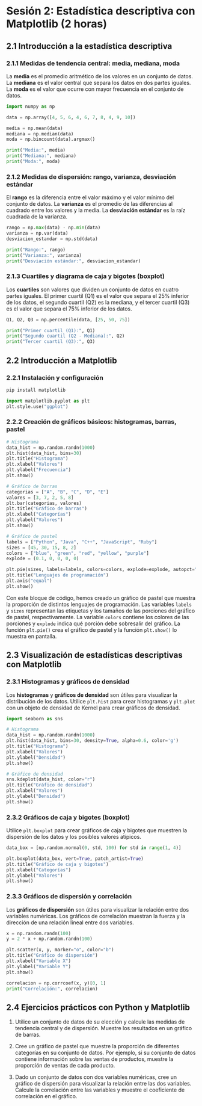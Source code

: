 # Sesión 2: Estadística descriptiva con Matplotlib (2 horas)

## 2.1 Introducción a la estadística descriptiva

### 2.1.1 Medidas de tendencia central: media, mediana, moda

La **media** es el promedio aritmético de los valores en un conjunto de datos. La **mediana** es el valor central que separa los datos en dos partes iguales. La **moda** es el valor que ocurre con mayor frecuencia en el conjunto de datos.

```python
import numpy as np

data = np.array([4, 5, 6, 4, 6, 7, 8, 4, 9, 10])

media = np.mean(data)
mediana = np.median(data)
moda = np.bincount(data).argmax()

print("Media:", media)
print("Mediana:", mediana)
print("Moda:", moda)
```

### 2.1.2 Medidas de dispersión: rango, varianza, desviación estándar

El **rango** es la diferencia entre el valor máximo y el valor mínimo del conjunto de datos. La **varianza** es el promedio de las diferencias al cuadrado entre los valores y la media. La **desviación estándar** es la raíz cuadrada de la varianza.

```python
rango = np.max(data) - np.min(data)
varianza = np.var(data)
desviacion_estandar = np.std(data)

print("Rango:", rango)
print("Varianza:", varianza)
print("Desviación estándar:", desviacion_estandar)
```

### 2.1.3 Cuartiles y diagrama de caja y bigotes (boxplot)

Los **cuartiles** son valores que dividen un conjunto de datos en cuatro partes iguales. El primer cuartil (Q1) es el valor que separa el 25% inferior de los datos, el segundo cuartil (Q2) es la mediana, y el tercer cuartil (Q3) es el valor que separa el 75% inferior de los datos.

```python
Q1, Q2, Q3 = np.percentile(data, [25, 50, 75])

print("Primer cuartil (Q1):", Q1)
print("Segundo cuartil (Q2 - Mediana):", Q2)
print("Tercer cuartil (Q3):", Q3)
```

## 2.2 Introducción a Matplotlib

### 2.2.1 Instalación y configuración

```sh
pip install matplotlib
```

```python
import matplotlib.pyplot as plt
plt.style.use("ggplot")
```

### 2.2.2 Creación de gráficos básicos: histogramas, barras, pastel

```python
# Histograma
data_hist = np.random.randn(1000)
plt.hist(data_hist, bins=30)
plt.title("Histograma")
plt.xlabel("Valores")
plt.ylabel("Frecuencia")
plt.show()

# Gráfico de barras
categorias = ["A", "B", "C", "D", "E"]
valores = [3, 7, 2, 5, 8]
plt.bar(categorias, valores)
plt.title("Gráfico de barras")
plt.xlabel("Categorías")
plt.ylabel("Valores")
plt.show()

# Gráfico de pastel
labels = ["Python", "Java", "C++", "JavaScript", "Ruby"]
sizes = [45, 30, 15, 8, 2]
colors = ["blue", "green", "red", "yellow", "purple"]
explode = (0.1, 0, 0, 0, 0)

plt.pie(sizes, labels=labels, colors=colors, explode=explode, autopct="%1.1f%%", shadow=True, startangle=90)
plt.title("Lenguajes de programación")
plt.axis("equal")
plt.show()
```

Con este bloque de código, hemos creado un gráfico de pastel que muestra la proporción de distintos lenguajes de programación. Las variables `labels` y `sizes` representan las etiquetas y los tamaños de las porciones del gráfico de pastel, respectivamente. La variable `colors` contiene los colores de las porciones y `explode` indica qué porción debe sobresalir del gráfico. La función `plt.pie()` crea el gráfico de pastel y la función `plt.show()` lo muestra en pantalla.

## 2.3 Visualización de estadísticas descriptivas con Matplotlib

### 2.3.1 Histogramas y gráficos de densidad

Los **histogramas** y **gráficos de densidad** son útiles para visualizar la distribución de los datos. Utilice `plt.hist` para crear histogramas y `plt.plot` con un objeto de densidad de Kernel para crear gráficos de densidad.

```python
import seaborn as sns

# Histograma
data_hist = np.random.randn(1000)
plt.hist(data_hist, bins=30, density=True, alpha=0.6, color='g')
plt.title("Histograma")
plt.xlabel("Valores")
plt.ylabel("Densidad")
plt.show()

# Gráfico de densidad
sns.kdeplot(data_hist, color="r")
plt.title("Gráfico de densidad")
plt.xlabel("Valores")
plt.ylabel("Densidad")
plt.show()
```

### 2.3.2 Gráficos de caja y bigotes (boxplot)

Utilice `plt.boxplot` para crear gráficos de caja y bigotes que muestren la dispersión de los datos y los posibles valores atípicos.

```python
data_box = [np.random.normal(0, std, 100) for std in range(1, 4)]

plt.boxplot(data_box, vert=True, patch_artist=True)
plt.title("Gráfico de caja y bigotes")
plt.xlabel("Categorías")
plt.ylabel("Valores")
plt.show()
```

### 2.3.3 Gráficos de dispersión y correlación

Los **gráficos de dispersión** son útiles para visualizar la relación entre dos variables numéricas. Los gráficos de correlación muestran la fuerza y la dirección de una relación lineal entre dos variables.

```python
x = np.random.randn(100)
y = 2 * x + np.random.randn(100)

plt.scatter(x, y, marker="o", color="b")
plt.title("Gráfico de dispersión")
plt.xlabel("Variable X")
plt.ylabel("Variable Y")
plt.show()

correlacion = np.corrcoef(x, y)[0, 1]
print("Correlación:", correlacion)
```

## 2.4 Ejercicios prácticos con Python y Matplotlib

1. Utilice un conjunto de datos de su elección y calcule las medidas de tendencia central y de dispersión. Muestre los resultados en un gráfico de barras.

2. Cree un gráfico de pastel que muestre la proporción de diferentes categorías en su conjunto de datos. Por ejemplo, si su conjunto de datos contiene información sobre las ventas de productos, muestre la proporción de ventas de cada producto.

3. Dado un conjunto de datos con dos variables numéricas, cree un gráfico de dispersión para visualizar la relación entre las dos variables. Calcule la correlación entre las variables y muestre el coeficiente de correlación en el gráfico.